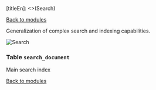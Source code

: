 [titleEn]: <>(Search)

[Back to modules](./../10-modules.md)

Generalization of complex search and indexing capabilities.

![Search](./dist/erm-shopware-core-framework-search.svg)


### Table `search_document`

Main search index


[Back to modules](./../10-modules.md)
